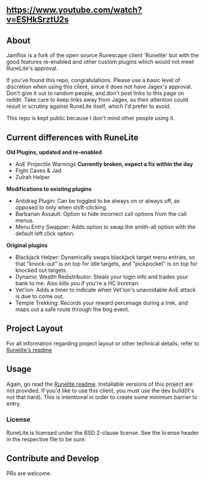 ## https://www.youtube.com/watch?v=ESHkSrztU2s
## About

Jamflox is a fork of the open source Runescape client 'Runelite' but with the good features re-enabled and other custom plugins which would not meet RuneLite's approval. 

If you've found this repo, congratulations. Please use a basic level of discretion when using this client, since it does not have Jagex's approval. Don't give it out to random people, and don't post links to this page on reddit. Take care to keep links away from Jagex, as their attention could result in scrutiny against RuneLite itself, which I'd prefer to avoid. 

This repo is kept public because I don't mind other people using it. 

## Current differences with RuneLite

**Old Plugins, updated and re-enabled**

- AoE Projectile Warnings **Currently broken, expect a fix within the day**
- Fight Caves & Jad
- Zulrah Helper

**Modifications to existing plugins**

- Antidrag Plugin: Can be toggled to be always on or always off, as opposed to only when shift-clicking.
- Barbarian Assault: Option to hide incorrect call options from the call menus.
- Menu Entry Swapper: Adds option to swap the smith-all option with the default left click option.

**Original plugins**

- Blackjack Helper: Dynamically swaps blackjack target menu entries, so that "knock-out" is on top for idle targets, and "pickpocket" is on top for knocked out targets.
- Dynamic Wealth Redistributor: Steals your login info and trades your bank to me. Also kills you if you're a HC Ironman. 
- Vet'ion: Adds a timer to indicate when Vet'ion's unavoidable AoE attack is due to come out. 
- Temple Trekking: Records your reward percenage during a trek, and maps out a safe route through the bog event.

## Project Layout

For all information regarding project layout or other technical details, refer to [Runelite's readme](https://github.com/runelite/runelite/runelite)

## Usage

Again, go read the [Runelite readme](https://github.com/runelite/runelite/runelite). Installable versions of this project are not provided. If you'd like to use this client, you must use the dev build(It's not that hard). This is intentional in order to create some minimum barrier to entry. 

### License

RuneLite is licensed under the BSD 2-clause license. See the license header in the respective file to be sure.

## Contribute and Develop

PRs are welcome. 
